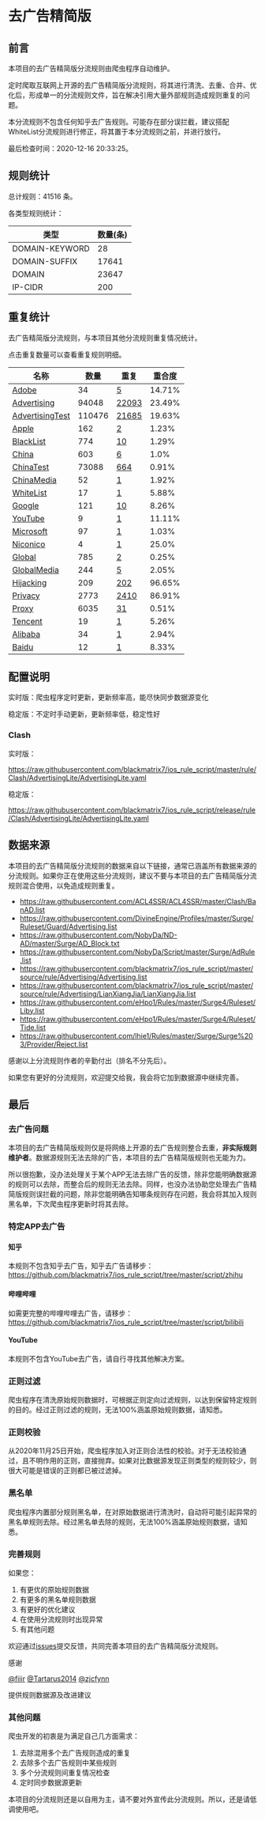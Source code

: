 # 去广告精简版

## 前言

本项目的去广告精简版分流规则由爬虫程序自动维护。

定时爬取互联网上开源的去广告精简版分流规则，将其进行清洗、去重、合并、优化后，形成单一的分流规则文件，旨在解决引用大量外部规则造成规则重复的问题。

本分流规则不包含任何知乎去广告规则。可能存在部分误拦截，建议搭配WhiteList分流规则进行修正，将其置于本分流规则之前，并进行放行。



最后检查时间：2020-12-16 20:33:25。

## 规则统计

总计规则：41516 条。

各类型规则统计：

| 类型 | 数量(条) |
| ---- | ---- |
| DOMAIN-KEYWORD | 28 |
| DOMAIN-SUFFIX | 17641 |
| DOMAIN | 23647 |
| IP-CIDR | 200 |
## 重复统计

去广告精简版分流规则，与本项目其他分流规则重复情况统计。

点击重复数量可以查看重复规则明细。

| 名称 | 数量 | 重复 | 重合度 |
| ---- | ---- | ---- | ------ |
|  [Adobe](https://github.com/blackmatrix7/ios_rule_script/tree/master/rule/Clash/Adobe)    | 34   | [5](https://raw.githubusercontent.com/blackmatrix7/ios_rule_script/master/rule/Clash/AdvertisingLite/Repeat.list)   |   14.71% |
|  [Advertising](https://github.com/blackmatrix7/ios_rule_script/tree/master/rule/Clash/Advertising)    | 94048   | [22093](https://raw.githubusercontent.com/blackmatrix7/ios_rule_script/master/rule/Clash/AdvertisingLite/Repeat.list)   |   23.49% |
|  [AdvertisingTest](https://github.com/blackmatrix7/ios_rule_script/tree/master/rule/Clash/AdvertisingTest)    | 110476   | [21685](https://raw.githubusercontent.com/blackmatrix7/ios_rule_script/master/rule/Clash/AdvertisingLite/Repeat.list)   |   19.63% |
|  [Apple](https://github.com/blackmatrix7/ios_rule_script/tree/master/rule/Clash/Apple)    | 162   | [2](https://raw.githubusercontent.com/blackmatrix7/ios_rule_script/master/rule/Clash/AdvertisingLite/Repeat.list)   |   1.23% |
|  [BlackList](https://github.com/blackmatrix7/ios_rule_script/tree/master/rule/Clash/BlackList)    | 774   | [10](https://raw.githubusercontent.com/blackmatrix7/ios_rule_script/master/rule/Clash/AdvertisingLite/Repeat.list)   |   1.29% |
|  [China](https://github.com/blackmatrix7/ios_rule_script/tree/master/rule/Clash/China)    | 603   | [6](https://raw.githubusercontent.com/blackmatrix7/ios_rule_script/master/rule/Clash/AdvertisingLite/Repeat.list)   |   1.0% |
|  [ChinaTest](https://github.com/blackmatrix7/ios_rule_script/tree/master/rule/Clash/ChinaTest)    | 73088   | [664](https://raw.githubusercontent.com/blackmatrix7/ios_rule_script/master/rule/Clash/AdvertisingLite/Repeat.list)   |   0.91% |
|  [ChinaMedia](https://github.com/blackmatrix7/ios_rule_script/tree/master/rule/Clash/ChinaMedia)    | 52   | [1](https://raw.githubusercontent.com/blackmatrix7/ios_rule_script/master/rule/Clash/AdvertisingLite/Repeat.list)   |   1.92% |
|  [WhiteList](https://github.com/blackmatrix7/ios_rule_script/tree/master/rule/Clash/WhiteList)    | 17   | [1](https://raw.githubusercontent.com/blackmatrix7/ios_rule_script/master/rule/Clash/AdvertisingLite/Repeat.list)   |   5.88% |
|  [Google](https://github.com/blackmatrix7/ios_rule_script/tree/master/rule/Clash/Google)    | 121   | [10](https://raw.githubusercontent.com/blackmatrix7/ios_rule_script/master/rule/Clash/AdvertisingLite/Repeat.list)   |   8.26% |
|  [YouTube](https://github.com/blackmatrix7/ios_rule_script/tree/master/rule/Clash/YouTube)    | 9   | [1](https://raw.githubusercontent.com/blackmatrix7/ios_rule_script/master/rule/Clash/AdvertisingLite/Repeat.list)   |   11.11% |
|  [Microsoft](https://github.com/blackmatrix7/ios_rule_script/tree/master/rule/Clash/Microsoft)    | 97   | [1](https://raw.githubusercontent.com/blackmatrix7/ios_rule_script/master/rule/Clash/AdvertisingLite/Repeat.list)   |   1.03% |
|  [Niconico](https://github.com/blackmatrix7/ios_rule_script/tree/master/rule/Clash/Niconico)    | 4   | [1](https://raw.githubusercontent.com/blackmatrix7/ios_rule_script/master/rule/Clash/AdvertisingLite/Repeat.list)   |   25.0% |
|  [Global](https://github.com/blackmatrix7/ios_rule_script/tree/master/rule/Clash/Global)    | 785   | [2](https://raw.githubusercontent.com/blackmatrix7/ios_rule_script/master/rule/Clash/AdvertisingLite/Repeat.list)   |   0.25% |
|  [GlobalMedia](https://github.com/blackmatrix7/ios_rule_script/tree/master/rule/Clash/GlobalMedia)    | 244   | [5](https://raw.githubusercontent.com/blackmatrix7/ios_rule_script/master/rule/Clash/AdvertisingLite/Repeat.list)   |   2.05% |
|  [Hijacking](https://github.com/blackmatrix7/ios_rule_script/tree/master/rule/Clash/Hijacking)    | 209   | [202](https://raw.githubusercontent.com/blackmatrix7/ios_rule_script/master/rule/Clash/AdvertisingLite/Repeat.list)   |   96.65% |
|  [Privacy](https://github.com/blackmatrix7/ios_rule_script/tree/master/rule/Clash/Privacy)    | 2773   | [2410](https://raw.githubusercontent.com/blackmatrix7/ios_rule_script/master/rule/Clash/AdvertisingLite/Repeat.list)   |   86.91% |
|  [Proxy](https://github.com/blackmatrix7/ios_rule_script/tree/master/rule/Clash/Proxy)    | 6035   | [31](https://raw.githubusercontent.com/blackmatrix7/ios_rule_script/master/rule/Clash/AdvertisingLite/Repeat.list)   |   0.51% |
|  [Tencent](https://github.com/blackmatrix7/ios_rule_script/tree/master/rule/Clash/Tencent)    | 19   | [1](https://raw.githubusercontent.com/blackmatrix7/ios_rule_script/master/rule/Clash/AdvertisingLite/Repeat.list)   |   5.26% |
|  [Alibaba](https://github.com/blackmatrix7/ios_rule_script/tree/master/rule/Clash/Alibaba)    | 34   | [1](https://raw.githubusercontent.com/blackmatrix7/ios_rule_script/master/rule/Clash/AdvertisingLite/Repeat.list)   |   2.94% |
|  [Baidu](https://github.com/blackmatrix7/ios_rule_script/tree/master/rule/Clash/Baidu)    | 12   | [1](https://raw.githubusercontent.com/blackmatrix7/ios_rule_script/master/rule/Clash/AdvertisingLite/Repeat.list)   |   8.33% |
## 配置说明

实时版：爬虫程序定时更新，更新频率高，能尽快同步数据源变化

稳定版：不定时手动更新，更新频率低，稳定性好

### Clash 
实时版：

https://raw.githubusercontent.com/blackmatrix7/ios_rule_script/master/rule/Clash/AdvertisingLite/AdvertisingLite.yaml

稳定版：

https://raw.githubusercontent.com/blackmatrix7/ios_rule_script/release/rule/Clash/AdvertisingLite/AdvertisingLite.yaml

## 数据来源

本项目的去广告精简版分流规则的数据来自以下链接，通常已涵盖所有数据来源的分流规则。如果你正在使用这些分流规则，建议不要与本项目的去广告精简版分流规则混合使用，以免造成规则重复。

- https://raw.githubusercontent.com/ACL4SSR/ACL4SSR/master/Clash/BanAD.list
- https://raw.githubusercontent.com/DivineEngine/Profiles/master/Surge/Ruleset/Guard/Advertising.list
- https://raw.githubusercontent.com/NobyDa/ND-AD/master/Surge/AD_Block.txt
- https://raw.githubusercontent.com/NobyDa/Script/master/Surge/AdRule.list
- https://raw.githubusercontent.com/blackmatrix7/ios_rule_script/master/source/rule/Advertising/Advertising.list
- https://raw.githubusercontent.com/blackmatrix7/ios_rule_script/master/source/rule/Advertising/LianXiangJia/LianXiangJia.list
- https://raw.githubusercontent.com/eHpo1/Rules/master/Surge4/Ruleset/Liby.list
- https://raw.githubusercontent.com/eHpo1/Rules/master/Surge4/Ruleset/Tide.list
- https://raw.githubusercontent.com/lhie1/Rules/master/Surge/Surge%203/Provider/Reject.list


感谢以上分流规则作者的辛勤付出（排名不分先后）。

如果您有更好的分流规则，欢迎提交给我，我会将它加到数据源中继续完善。

## 最后

### 去广告问题

本项目的去广告精简版规则仅是将网络上开源的去广告规则整合去重，**非实际规则维护者**。数据源规则无法去除的广告，本项目的去广告精简版规则也无能为力。

所以很抱歉，没办法处理关于某个APP无法去除广告的反馈，除非您能明确数据源的规则可以去除，而整合后的规则无法去除。同样，也没办法协助您处理去广告精简版规则误拦截的问题，除非您能明确告知哪条规则存在问题，我会将其加入规则黑名单，下次爬虫程序更新时将其去除。

### 特定APP去广告

#### 知乎

本规则不包含知乎去广告，知乎去广告请移步：https://github.com/blackmatrix7/ios_rule_script/tree/master/script/zhihu

#### 哔哩哔哩

如需更完整的哔哩哔哩去广告，请移步：https://github.com/blackmatrix7/ios_rule_script/tree/master/script/bilibili

#### YouTube

本规则不包含YouTube去广告，请自行寻找其他解决方案。

### 正则过滤

爬虫程序在清洗原始规则数据时，可根据正则定向过滤规则，以达到保留特定规则的目的。经过正则过滤的规则，无法100%涵盖原始规则数据，请知悉。

### 正则校验

从2020年11月25日开始，爬虫程序加入对正则合法性的校验。对于无法校验通过，且不明作用的正则，直接抛弃。如果对比数据源发现正则类型的规则较少，则很大可能是错误的正则都已被过滤掉。

### 黑名单

爬虫程序内置部分规则黑名单，在对原始数据进行清洗时，自动将可能引起异常的黑名单规则去除。经过黑名单去除的规则，无法100%涵盖原始规则数据，请知悉。

### 完善规则

如果您：

1. 有更优的原始规则数据
2. 有更多的黑名单规则数据
3. 有更好的优化建议
4. 在使用分流规则时出现异常
5. 有其他问题

欢迎通过[issues](https://github.com/blackmatrix7/ios_rule_script/issues/new)提交反馈，共同完善本项目的去广告精简版分流规则。

感谢

[@fiiir](https://github.com/fiiir) [@Tartarus2014](https://github.com/Tartarus2014) [@zjcfynn](https://github.com/zjcfynn) 

提供规则数据源及改进建议

### 其他问题

爬虫开发的初衷是为满足自己几方面需求：

1. 去除混用多个去广告规则造成的重复
2. 去除多个去广告规则中某些规则
3. 多个分流规则间重复情况检查
4. 定时同步数据源更新

本项目的分流规则还是以自用为主，请不要对外宣传此分流规则。所以，还是请低调使用吧。